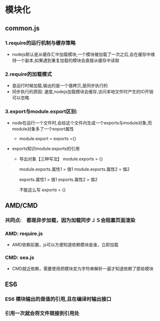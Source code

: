 # 模块化

## common.js

### 1.require的运行机制与缓存策略

- nodejs默认是从缓存汇中加载模块,一个模块被加载了一次之后,会在缓存中维持一个副本,如果遇到重复加载的模块会直接从缓存中读取

### 2.require的加载模式

- 是运行时候加载,输出的是一个值拷贝,是同步执行的
- 同步执行的原因: 速度,nodejs加载模块会缓存,访问本地文件时产生的IO开销可以忽略

### 3.export与module.export区别:

- node在运行一个文件时,会给这个文件内生成一个exports与module对象,而module对象多了一个export属性

	- module.export = exports ={}

- exports知识module.exports的引用

	- 导出对象【三种写法】
	 	module.exports = {}
	 	
	 	module.exports.属性1 = 值1
	 	module.exports.属性2 = 值2
	 	
	 	exports.属性1 = 值1
	 	exports.属性2 = 值2
	 	
	 	不能这么写 exports = {}

## AMD/CMD

### 共同点:　都是异步加载，因为加载同步ＪＳ会阻塞页面渲染

### AMD: require.js

- AMD依赖前置，js可以方便知道依赖模块是谁，立即加载

### CMD: sea.js

- CMD就近依赖，需要使用把模块变为字符串解析一遍才知道依赖了那些模块

## ES6

### ES6 模块输出的是值的引用,且在编译时输出接口

### 引用一次就会将文件链接到引用处

